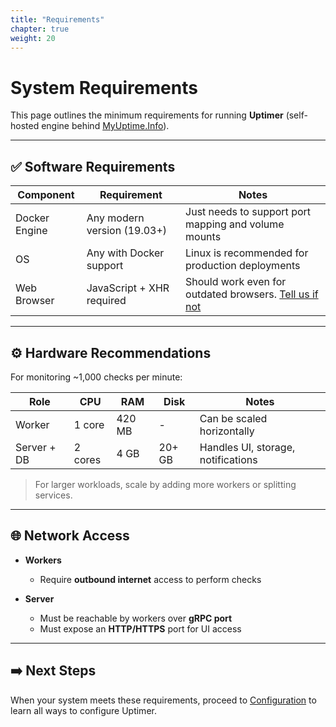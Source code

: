 ```yaml
---
title: "Requirements"
chapter: true
weight: 20
---
```


# System Requirements

This page outlines the minimum requirements for running **Uptimer** (self-hosted engine behind [MyUptime.Info](https://myuptime.info)).

---

## ✅ Software Requirements

| Component        | Requirement                | Notes                                                                                                                       |
|------------------|-----------------------------|-----------------------------------------------------------------------------------------------------------------------------|
| Docker Engine    | Any modern version (19.03+) | Just needs to support port mapping and volume mounts                                                                        |
| OS               | Any with Docker support     | Linux is recommended for production deployments                                                                             |
| Web Browser      | JavaScript + XHR required   | Should work even for outdated browsers. [Tell us if not](https://github.com/myuptime-info/uptimer-docs/issues) |

---

## ⚙️ Hardware Recommendations

For monitoring ~1,000 checks per minute:

| Role            | CPU     | RAM    | Disk     | Notes                              |
|-----------------|---------|--------|----------|------------------------------------|
| Worker          | 1 core  | 420 MB | -        | Can be scaled horizontally         |
| Server + DB     | 2 cores | 4 GB   | 20+ GB   | Handles UI, storage, notifications |

> For larger workloads, scale by adding more workers or splitting services.

---

## 🌐 Network Access

- **Workers**
  - Require **outbound internet** access to perform checks

- **Server**
  - Must be reachable by workers over **gRPC port**
  - Must expose an **HTTP/HTTPS** port for UI access

---

## ➡️ Next Steps

When your system meets these requirements, proceed to [Configuration](/v1.0.0/configuration/) to learn all ways to configure Uptimer.
